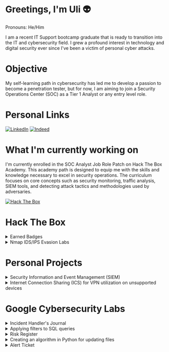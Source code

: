 # Greetings, I'm Uli 👽
Pronouns: He/Him

I am a recent IT Support bootcamp graduate that is ready to transition into the IT and cybersecurity field. I grew a profound interest in technology and digital security ever since I've been a victim of personal cyber attacks.

# Objective
My self-learning path in cybersecurity has led me to develop a passion to become a penetration tester, but for now, I am aiming to join a Security Operations Center (SOC) as a Tier 1 Analyst or any entry level role.

# Personal Links
[![LinkedIn](https://img.shields.io/badge/-LinkedIn-0072b1?&style=for-the-badge&logo=linkedin&logoColor=white)](https://www.linkedin.com/in/ulises-aguilar-maturin-46794825a)
[![Indeed](https://img.shields.io/badge/Indeed-808080?style=for-the-badge&logo=indeed&logoColor=white)](https://profile.indeed.com/p/ulisesa-lfm3n5l)

# What I'm currently working on
I'm currently enrolled in the SOC Analyst Job Role Patch on Hack The Box Academy. This academy path is designed to equip me with the skills and knowledge necessary to excel in security operations. The curriculum focuses on core concepts such as security monitoring, traffic analysis, SIEM tools, and detecting attack tactics and methodologies used by adversaries.

[![Hack The Box](https://img.shields.io/badge/Hack%20The%20Box-2ecc71?style=for-the-badge&logo=hackthebox&logoColor=white)](https://academy.hackthebox.com/path/preview/soc-analyst)

# Hack The Box

<details>
<summary>Earned Badges</summary>
 &nbsp;
  
[![Nmap](https://img.shields.io/badge/Nmap-ffffff?style=for-the-badge&logoColor=grey)](https://academy.hackthebox.com/achievement/badge/5f80b67c-c13b-11ee-891c-bea50ffe6cb4)
[![Recon](https://img.shields.io/badge/Intel-007bff?style=for-the-badge&logoColor=white)](https://academy.hackthebox.com/achievement/badge/ff4c8077-f166-11ee-b18d-bea50ffe6cb4)

</details>

<details>
  <summary>Nmap IDS/IPS Evasion Labs</summary>
 
 ## Nmap IDS/IPS Evasion Labs
  
  These exercises simulate testing a company's IDS and IPS defenses, with scenarios separated by difficulty level based on how effectively the systems detect and block our intrusions.
  
  [Link to Labs - Branch](https://github.com/uli385899/My-Projects-Portfolio/tree/Nmap-Evasion-Labs)
</details>
  
# Personal Projects

<details>
  <summary>Security Information and Event Management (SIEM)</summary>

  ## Security Information and Event Management (SIEM)
 
  This project demonstrates the creation of a Security Information and Event Management (SIEM) home lab using my Kali Linux virtual machine and Elastic Cloud platform. The lab is designed to parse and monitor security-related logs and events from my local host (Kali Linux machine) and send the data to the Elastic Cloud server for centralized analysis, visualization, and alerting.

  [Link to Lab - Branch](https://github.com/uli385899/My-Projects-Portfolio/tree/Security-Information-and-Event-Management-(SIEM))
  
</details>

<details>
  <summary>Internet Connection Sharing (ICS) for VPN utilization on unsupported devices</summary>
  
  ## Internet Connection Sharing (ICS) for VPN utilization on unsupported devices
  
  As a competitive *Tom Clancy's Rainbow Six Siege* player on console, I would experience recurring DDoS attacks. Opposing players would use third-party websites to resolve gamertags to IP addresses, such as Octosniffer and XResolver, using that information to *boot* players offline using DDoS panels.
  
  <hr>
  
  <img src="https://github.com/uli385899/uli385899/blob/main/.assets/Screenshot%202024-05-28%20173445.png">
  
  Due to Xbox's lack of first-party VPN support, I encountered an ongoing infrastructure problem. To safeguard myself, I forwarded a VPN service to my gaming console via Ethernet, utilizing Windows built-in Internet Connection Sharing (ICS) feature on my desktop.
  
  <hr>
  
  <img src="https://github.com/uli385899/uli385899/blob/main/.assets/Untitled1.png">
  
  As you can see, the VPN server has successfully been bridged to my gaming console as I'm connected to a server in the European region.
  
  <hr>
</details>

  # Google Cybersecurity Labs  
  
  <details>
  <summary>Incident Handler's Journal</summary>
  
  ## Incident Handler's Journal
  Throughout my cybersecurity course, I utilized the incident handler's journal, a vital tool for tracking and managing security incidents. This journal provides a detailed record of each incident, including the date, description, tools used, timelines, and additional notes. It serves as a reference for past experiences, helping to improve future responses and ensuring comprehensive documentation for compliance and analysis.
  
  <hr>
  
  Journal Entry: Hospital Ransomware Attack
  
  <img src="https://github.com/uli385899/uli385899/blob/main/.assets/Screenshot%202024-08-30%20211511.png">
  
  <hr>
</details>

<details>
  <summary>Applying filters to SQL queries</summary>
  
  ## Applying filters to SQL queries
  In this project, I was tasked with analyzing and reporting on suspicious activities detected by the organization's monitoring system that occurred outside of regular business hours. The process involved applying various SQL filters to retrieve and examine relevant data, allowing for more efficient identification of potential security incidents.
  
  For a detailed walkthrough of the project, including the SQL queries used and the results obtained, please refer to the PDF linked below:
  
  [View SQL Filters Project PDF](https://github.com/uli385899/uli385899/blob/main/.assets/Apply%20filters%20to%20SQL%20queries%202.pdf)

</details>

<details>
  <summary>Risk Register</summary>
  
  ## Risk Register
  A risk register is an essential tool for identifying, assessing, and managing potential risks that could adversely affect an organization or project. It acts as a centralized repository, providing a structured     approach to risk management by documenting all identified risks.
  
  For this project, I developed a risk register for a fictional bank situated in a coastal region, focusing on compliance and regulatory requirements set by the Federal Reserve. The assessment highlights key risks   related to the bank’s operations and ensures adherence to these critical regulatory standards.
  
  For the risk register document, please refer to the PDF file linked below:

  [View Risk Register PDF](https://github.com/uli385899/uli385899/blob/main/.assets/Risk%20register.pdf)

</details>

<details>
  <summary>Creating an algorithm in Python for updating files</summary>
  
  ## Creating an algorithm in Python for updating files
  Automation involves using algorithms to perform complex tasks quickly and efficiently, oftenly done in seconds. This allows us to increase performance and productiviy, which are staples for a successful business.
  
  In this project, I was assigned to create an algorithm that takes two inputs: a file containing allowed IP addresses and a list of restricted IP addresses. It reads the allowed IPs from the file, converts them into a list, and iterates through this list to remove any IPs that are also on the restricted list. Finally, it updates the original file with the revised list of allowed IP addresses. The main purpose of this algorithm is to efficiently manage and update IP address lists within a network by automatically removing restricted IPs. This helps maintain the security and integrity of the network by ensuring that only allowed IPs are present in the updated file, streamlining the process of IP management.
  
  Click here to view the supporting material and detailed reading on the development of the IP Address Update Algorithm, including step-by-step explanations of the process and underlying concepts:
  
  [Python Algorithm for updating files PDF](https://github.com/uli385899/uli385899/blob/main/.assets/Algorithm%20for%20file%20updates%20in%20Python.pdf)

</details>

<details>
  <summary>Alert Ticket</summary>

  ## Alert Ticket
  In this exercise, I was handed an alert ticket to solve a security incident involving a medium-severity phishing attempt. The alert ticket, which serves as a documented report of detected security threats, detailed a suspicious email received by the HR department. The email contained an attachment named bfsvc.exe, identified as malicious software capable of granting backdoor access to the system. Due to the associated risks, the incident was escalated for further action.

  Please refer to the pdf file below for a detailed look on the alert ticket:
  
  [Alert Ticket PDF](https://github.com/uli385899/uli385899/blob/main/.assets/Alert%20ticket.pdf)

</details>
